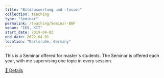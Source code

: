 ```yaml
---
title: "Bildauswertung und -fusion"
collection: teaching
type: "Seminar"
permalink: /teaching/Seminar-BAF
venue: "IES, KIT"
start_date: 2019-04-02
end_date: 2022-04-01
location: "Karlsruhe, Germany"
---
```


This is a Seminar offered for master's students. The Seminar is offered each year, with me supervising one topic in every session.

<a href="https://ies.iar.kit.edu/lehre_seminar_baf.php">📖 Details</a>